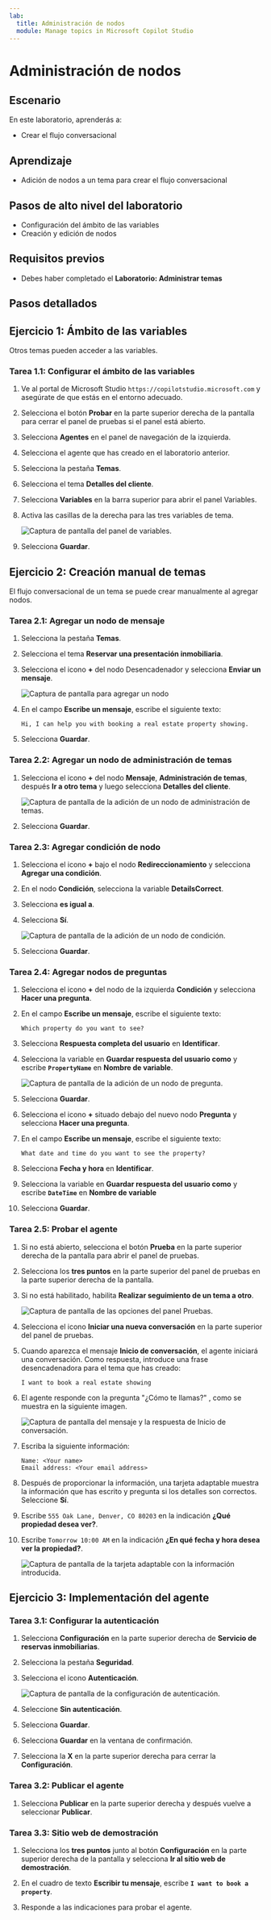 ```yaml
---
lab:
  title: Administración de nodos
  module: Manage topics in Microsoft Copilot Studio
---
```


# Administración de nodos

## Escenario

En este laboratorio, aprenderás a:

- Crear el flujo conversacional

## Aprendizaje

- Adición de nodos a un tema para crear el flujo conversacional

## Pasos de alto nivel del laboratorio

- Configuración del ámbito de las variables
- Creación y edición de nodos
  
## Requisitos previos

- Debes haber completado el **Laboratorio: Administrar temas**

## Pasos detallados

## Ejercicio 1: Ámbito de las variables

Otros temas pueden acceder a las variables.

### Tarea 1.1: Configurar el ámbito de las variables

1. Ve al portal de Microsoft Studio `https://copilotstudio.microsoft.com` y asegúrate de que estás en el entorno adecuado.

1. Selecciona el botón **Probar** en la parte superior derecha de la pantalla para cerrar el panel de pruebas si el panel está abierto.

1. Selecciona **Agentes** en el panel de navegación de la izquierda.

1. Selecciona el agente que has creado en el laboratorio anterior.

1. Selecciona la pestaña **Temas**.

1. Selecciona el tema **Detalles del cliente**.

1. Selecciona **Variables** en la barra superior para abrir el panel Variables.

1. Activa las casillas de la derecha para las tres variables de tema.

    ![Captura de pantalla del panel de variables.](../media/variables-pane.png)

1. Selecciona **Guardar**.

## Ejercicio 2: Creación manual de temas

El flujo conversacional de un tema se puede crear manualmente al agregar nodos.

### Tarea 2.1: Agregar un nodo de mensaje

1. Selecciona la pestaña **Temas**.

1. Selecciona el tema **Reservar una presentación inmobiliaria**.

1. Selecciona el icono **+** del nodo Desencadenador y selecciona **Enviar un mensaje**.

    ![Captura de pantalla para agregar un nodo](../media/add-node.png)

1. En el campo **Escribe un mensaje**, escribe el siguiente texto:

    `Hi, I can help you with booking a real estate property showing.`

1. Selecciona **Guardar**.

### Tarea 2.2: Agregar un nodo de administración de temas

1. Selecciona el icono **+** del nodo **Mensaje**, **Administración de temas**, después **Ir a otro tema** y luego selecciona **Detalles del cliente**.

    ![Captura de pantalla de la adición de un nodo de administración de temas.](../media/topic-management-node.png)

1. Selecciona **Guardar**.

### Tarea 2.3: Agregar condición de nodo

1. Selecciona el icono **+** bajo el nodo **Redireccionamiento** y selecciona **Agregar una condición**.

1. En el nodo **Condición**, selecciona la variable **DetailsCorrect**.

1. Selecciona **es igual a**.

1. Selecciona **Sí**.

    ![Captura de pantalla de la adición de un nodo de condición.](../media/condition-node.png)

1. Selecciona **Guardar**.

### Tarea 2.4: Agregar nodos de preguntas

1. Selecciona el icono **+** del nodo de la izquierda **Condición** y selecciona **Hacer una pregunta**.

1. En el campo **Escribe un mensaje**, escribe el siguiente texto:

    `Which property do you want to see?`

1. Selecciona **Respuesta completa del usuario** en **Identificar**.

1. Selecciona la variable en **Guardar respuesta del usuario como** y escribe **`PropertyName`** en **Nombre de variable**.

    ![Captura de pantalla de la adición de un nodo de pregunta.](../media/question-node-2.png)

1. Selecciona **Guardar**.

1. Selecciona el icono **+** situado debajo del nuevo nodo **Pregunta** y selecciona **Hacer una pregunta**.

1. En el campo **Escribe un mensaje**, escribe el siguiente texto:

    `What date and time do you want to see the property?`

1. Selecciona **Fecha y hora** en **Identificar**.

1. Selecciona la variable en **Guardar respuesta del usuario como** y escribe **`DateTime`** en **Nombre de variable**

1. Selecciona **Guardar**.

### Tarea 2.5: Probar el agente

1. Si no está abierto, selecciona el botón **Prueba** en la parte superior derecha de la pantalla para abrir el panel de pruebas.

1. Selecciona los **tres puntos** en la parte superior del panel de pruebas en la parte superior derecha de la pantalla.

1. Si no está habilitado, habilita **Realizar seguimiento de un tema a otro**.

    ![Captura de pantalla de las opciones del panel Pruebas.](../media/test-pane-options.png)

1. Selecciona el icono **Iniciar una nueva conversación** en la parte superior del panel de pruebas.

1. Cuando aparezca el mensaje **Inicio de conversación**, el agente iniciará una conversación. Como respuesta, introduce una frase desencadenadora para el tema que has creado:

    `I want to book a real estate showing`

1. El agente responde con la pregunta "¿Cómo te llamas?" , como se muestra en la siguiente imagen.

    ![Captura de pantalla del mensaje y la respuesta de Inicio de conversación.](../media/conversation-start-message.png)

1. Escriba la siguiente información:

    ```
    Name: <Your name>
    Email address: <Your email address>
    ```

1. Después de proporcionar la información, una tarjeta adaptable muestra la información que has escrito y pregunta si los detalles son correctos. Seleccione **Sí**.

1. Escribe `555 Oak Lane, Denver, CO 80203` en la indicación **¿Qué propiedad desea ver?**.

1. Escribe `Tomorrow 10:00 AM` en la indicación **¿En qué fecha y hora desea ver la propiedad?**.

    ![Captura de pantalla de la tarjeta adaptable con la información introducida.](../media/adaptive-card-information.png)

## Ejercicio 3: Implementación del agente

### Tarea 3.1: Configurar la autenticación

1. Selecciona **Configuración** en la parte superior derecha de **Servicio de reservas inmobiliarias**.

1. Selecciona la pestaña **Seguridad**.

1. Selecciona el icono **Autenticación**.

    ![Captura de pantalla de la configuración de autenticación.](../media/configure-authentication.png)

1. Seleccione **Sin autenticación**.

1. Selecciona **Guardar**.

1. Selecciona **Guardar** en la ventana de confirmación.

1. Selecciona la **X** en la parte superior derecha para cerrar la **Configuración**.

### Tarea 3.2: Publicar el agente

1. Selecciona **Publicar** en la parte superior derecha y después vuelve a seleccionar **Publicar**.

### Tarea 3.3: Sitio web de demostración

1. Selecciona los **tres puntos** junto al botón **Configuración** en la parte superior derecha de la pantalla y selecciona **Ir al sitio web de demostración**.

1. En el cuadro de texto **Escribir tu mensaje**, escribe **`I want to book a property`**.

1. Responde a las indicaciones para probar el agente.
